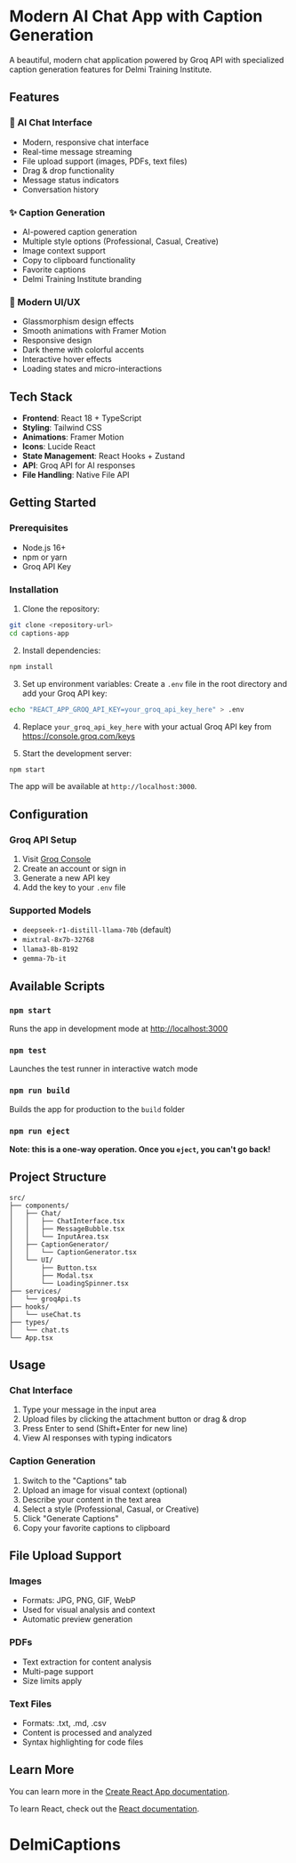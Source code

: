 # Modern AI Chat App with Caption Generation

A beautiful, modern chat application powered by Groq API with specialized caption generation features for Delmi Training Institute.

## Features

### 🤖 AI Chat Interface
- Modern, responsive chat interface
- Real-time message streaming
- File upload support (images, PDFs, text files)
- Drag & drop functionality
- Message status indicators
- Conversation history

### ✨ Caption Generation
- AI-powered caption generation
- Multiple style options (Professional, Casual, Creative)
- Image context support
- Copy to clipboard functionality
- Favorite captions
- Delmi Training Institute branding

### 🎨 Modern UI/UX
- Glassmorphism design effects
- Smooth animations with Framer Motion
- Responsive design
- Dark theme with colorful accents
- Interactive hover effects
- Loading states and micro-interactions

## Tech Stack

- **Frontend**: React 18 + TypeScript
- **Styling**: Tailwind CSS
- **Animations**: Framer Motion
- **Icons**: Lucide React
- **State Management**: React Hooks + Zustand
- **API**: Groq API for AI responses
- **File Handling**: Native File API

## Getting Started

### Prerequisites
- Node.js 16+
- npm or yarn
- Groq API Key

### Installation

1. Clone the repository:
```bash
git clone <repository-url>
cd captions-app
```

2. Install dependencies:
```bash
npm install
```

3. Set up environment variables:
   Create a `.env` file in the root directory and add your Groq API key:
```bash
echo "REACT_APP_GROQ_API_KEY=your_groq_api_key_here" > .env
```

4. Replace `your_groq_api_key_here` with your actual Groq API key from https://console.groq.com/keys

5. Start the development server:
```bash
npm start
```

The app will be available at `http://localhost:3000`.

## Configuration

### Groq API Setup

1. Visit [Groq Console](https://console.groq.com/keys)
2. Create an account or sign in
3. Generate a new API key
4. Add the key to your `.env` file

### Supported Models
- `deepseek-r1-distill-llama-70b` (default)
- `mixtral-8x7b-32768`
- `llama3-8b-8192`
- `gemma-7b-it`

## Available Scripts

### `npm start`
Runs the app in development mode at [http://localhost:3000](http://localhost:3000)

### `npm test`
Launches the test runner in interactive watch mode

### `npm run build`
Builds the app for production to the `build` folder

### `npm run eject`
**Note: this is a one-way operation. Once you `eject`, you can't go back!**

## Project Structure

```
src/
├── components/
│   ├── Chat/
│   │   ├── ChatInterface.tsx
│   │   ├── MessageBubble.tsx
│   │   └── InputArea.tsx
│   ├── CaptionGenerator/
│   │   └── CaptionGenerator.tsx
│   └── UI/
│       ├── Button.tsx
│       ├── Modal.tsx
│       └── LoadingSpinner.tsx
├── services/
│   └── groqApi.ts
├── hooks/
│   └── useChat.ts
├── types/
│   └── chat.ts
└── App.tsx
```

## Usage

### Chat Interface
1. Type your message in the input area
2. Upload files by clicking the attachment button or drag & drop
3. Press Enter to send (Shift+Enter for new line)
4. View AI responses with typing indicators

### Caption Generation
1. Switch to the "Captions" tab
2. Upload an image for visual context (optional)
3. Describe your content in the text area
4. Select a style (Professional, Casual, or Creative)
5. Click "Generate Captions"
6. Copy your favorite captions to clipboard

## File Upload Support

### Images
- Formats: JPG, PNG, GIF, WebP
- Used for visual analysis and context
- Automatic preview generation

### PDFs
- Text extraction for content analysis
- Multi-page support
- Size limits apply

### Text Files
- Formats: .txt, .md, .csv
- Content is processed and analyzed
- Syntax highlighting for code files

## Learn More

You can learn more in the [Create React App documentation](https://facebook.github.io/create-react-app/docs/getting-started).

To learn React, check out the [React documentation](https://reactjs.org/).
# DelmiCaptions
